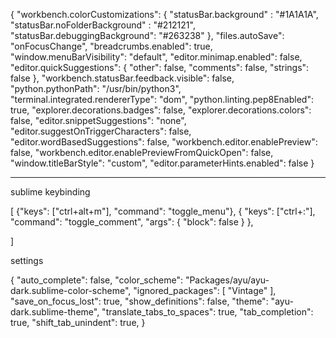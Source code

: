{
    "workbench.colorCustomizations": { 
        "statusBar.background" : "#1A1A1A", 
        "statusBar.noFolderBackground" : "#212121", 
        "statusBar.debuggingBackground": "#263238"
    },
    "files.autoSave": "onFocusChange",
    "breadcrumbs.enabled": true,
    "window.menuBarVisibility": "default",
    "editor.minimap.enabled": false,
    "editor.quickSuggestions": {
        "other": false,
        "comments": false,
        "strings": false
    },
    "workbench.statusBar.feedback.visible": false,
    "python.pythonPath": "/usr/bin/python3",
    "terminal.integrated.rendererType": "dom",
    "python.linting.pep8Enabled": true,
    "explorer.decorations.badges": false,
    "explorer.decorations.colors": false,
    "editor.snippetSuggestions": "none",
    "editor.suggestOnTriggerCharacters": false,
    "editor.wordBasedSuggestions": false,
    "workbench.editor.enablePreview": false,
    "workbench.editor.enablePreviewFromQuickOpen": false,
    "window.titleBarStyle": "custom",
    "editor.parameterHints.enabled": false
}


____________________________________________________________________________
sublime keybinding

[
	{"keys": ["ctrl+alt+m"], "command": "toggle_menu"},
    { "keys": ["ctrl+:"], "command": "toggle_comment", "args": { "block": false } },

]


settings

{
	"auto_complete": false,
	"color_scheme": "Packages/ayu/ayu-dark.sublime-color-scheme",
	"ignored_packages":
	[
		"Vintage"
	],
	"save_on_focus_lost": true,
	"show_definitions": false,
	"theme": "ayu-dark.sublime-theme",
	"translate_tabs_to_spaces": true,
	"tab_completion": true,
	"shift_tab_unindent": true,
}


